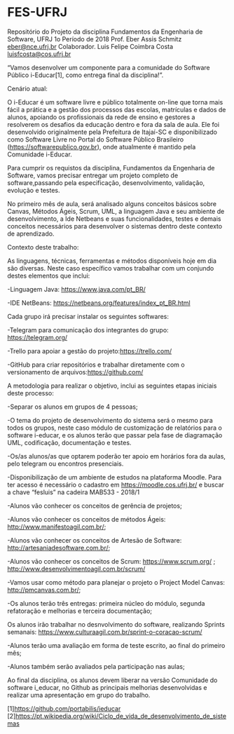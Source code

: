 # FES-UFRJ
Repositório do Projeto da disciplina Fundamentos da Engenharia de Software,  UFRJ
1o Período de 2018
Prof. Eber Assis Schmitz
eber@nce.ufrj.br
Colaborador. Luis Felipe Coimbra Costa
luisfcosta@cos.ufrj.br

“Vamos desenvolver um componente para a comunidade do Software Público i-Educar[1], como entrega final da disciplina!”.

Cenário atual:

O i-Educar é um software livre e público totalmente on-line que torna mais fácil a prática e a gestão dos processos das escolas, matrículas e dados de alunos, apoiando os profissionais da rede de ensino e gestores a resolverem os desafios da educação dentro e fora da sala de aula. Ele foi desenvolvido originalmente pela Prefeitura de Itajaí-SC e disponibilizado como Software Livre no Portal do Software Público Brasileiro (https://softwarepublico.gov.br), onde atualmente é mantido pela Comunidade i-Educar.

Para cumprir os requistos da disciplina, Fundamentos da Engenharia de Software, vamos precisar entregar um projeto completo de software,passando pela especificação, desenvolvimento, validação, evolução e testes. 

No primeiro mês de aula, será analisado alguns conceitos básicos sobre Canvas, Métodos Ágeis, Scrum, UML, a linguagem Java e seu ambiente de desenvolvimento, a Ide Netbeans e suas funcionalidades, testes e demais conceitos necessários para desenvolver o sistemas dentro deste contexto de aprendizado.

Contexto deste trabalho:

As linguagens, técnicas, ferramentas e métodos disponíveis hoje em dia são diversas. Neste caso específico vamos trabalhar com um conjundo destes elementos que inclui:

-Linguagem Java: https://www.java.com/pt_BR/

-IDE NetBeans: https://netbeans.org/features/index_pt_BR.html

Cada grupo irá precisar instalar os seguintes softwares:

-Telegram para comunicação dos integrantes do grupo: https://telegram.org/

-Trello para apoiar a gestão do projeto:https://trello.com/

-GitHub para criar repositórios e trabalhar diretamente com o versionamento de arquivos:https://github.com/

A metodologia para realizar o objetivo, inclui as seguintes etapas iniciais deste processo:

-Separar os alunos em grupos de 4 pessoas;

-O tema do projeto de desenvolvimento do sistema será o mesmo para todos os grupos, neste caso módulo de customização de relatórios para o software i-educar, e os alunos terão que passar pela fase de diagramação UML, codificação, documentação e testes.

-Os/as alunos/as que optarem poderão ter apoio em horários fora da aulas, pelo telegram ou encontros presenciais.

-Disponibilização de um ambiente de estudos na plataforma Moodle. Para ter acesso é necessário o cadastro em https://moodle.cos.ufrj.br/ e buscar a chave “fesluis” na cadeira MAB533 - 2018/1

-Alunos vão conhecer os conceitos de gerência de projetos;

-Alunos vão conhecer os conceitos de métodos Ágeis: http://www.manifestoagil.com.br/;

-Alunos vão conhecer os conceitos de Artesão de Software: http://artesaniadesoftware.com.br/;

-Alunos vão conhecer os conceitos de Scrum: https://www.scrum.org/ ; http://www.desenvolvimentoagil.com.br/scrum/

-Vamos usar como método para planejar o projeto o Project Model Canvas: http://pmcanvas.com.br/;

-Os alunos terão três entregas: primeira núcleo do módulo, segunda refatoração e melhorias e terceira documentação;

Os alunos irão trabalhar no desnvolvimento do software, realizando Sprints semanais: https://www.culturaagil.com.br/sprint-o-coracao-scrum/

-Alunos terão uma avaliação em forma de teste escrito, ao final do primeiro mês;

-Alunos também serão avaliados pela participação nas aulas;

Ao final da disciplina, os alunos devem liberar na versão Comunidade do software i_educar, no Github as principais melhorias desenvolvidas e realizar uma apresentação em grupo do trabalho.








[1]https://github.com/portabilis/ieducar
[2]https://pt.wikipedia.org/wiki/Ciclo_de_vida_de_desenvolvimento_de_sistemas
